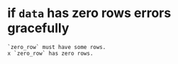 # if `data` has zero rows errors gracefully

    `zero_row` must have some rows.
    x `zero_row` has zero rows.

